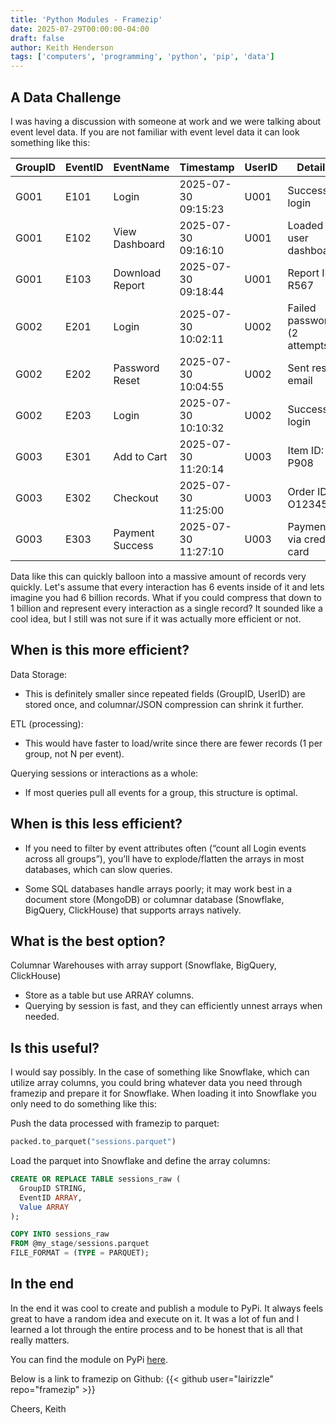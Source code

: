 ```yaml
---
title: 'Python Modules - Framezip'
date: 2025-07-29T00:00:00-04:00
draft: false
author: Keith Henderson
tags: ['computers', 'programming', 'python', 'pip', 'data']
---
```


## A Data Challenge
I was having a discussion with someone at work and we were talking about event level data. If you are not familiar with event level data it can look something like this:

| GroupID | EventID | EventName       | Timestamp           | UserID | Details                      |
| ------- | ------- | --------------- | ------------------- | ------ | ---------------------------- |
| G001    | E101    | Login           | 2025-07-30 09:15:23 | U001   | Successful login             |
| G001    | E102    | View Dashboard  | 2025-07-30 09:16:10 | U001   | Loaded user dashboard        |
| G001    | E103    | Download Report | 2025-07-30 09:18:44 | U001   | Report ID: R567              |
| G002    | E201    | Login           | 2025-07-30 10:02:11 | U002   | Failed password (2 attempts) |
| G002    | E202    | Password Reset  | 2025-07-30 10:04:55 | U002   | Sent reset email             |
| G002    | E203    | Login           | 2025-07-30 10:10:32 | U002   | Successful login             |
| G003    | E301    | Add to Cart     | 2025-07-30 11:20:14 | U003   | Item ID: P908                |
| G003    | E302    | Checkout        | 2025-07-30 11:25:00 | U003   | Order ID: O12345             |
| G003    | E303    | Payment Success | 2025-07-30 11:27:10 | U003   | Payment via credit card      |

Data like this can quickly balloon into a massive amount of records very quickly. Let's assume that every interaction has 6 events inside of it and lets imagine you had 6 billion records. What if you could compress that down to 1 billion and represent every interaction as a single record? It sounded like a cool idea, but I still was not sure if it was actually more efficient or not.

## When is this more efficient?
Data Storage:
- This is definitely smaller since repeated fields (GroupID, UserID) are stored once, and columnar/JSON compression can shrink it further.

ETL (processing):
- This would have faster to load/write since there are fewer records (1 per group, not N per event).

Querying sessions or interactions as a whole:
- If most queries pull all events for a group, this structure is optimal.

## When is this less efficient?

- If you need to filter by event attributes often (“count all Login events across all groups”), you’ll have to explode/flatten the arrays in most databases, which can slow queries.

- Some SQL databases handle arrays poorly; it may work best in a document store (MongoDB) or columnar database (Snowflake, BigQuery, ClickHouse) that supports arrays natively.

## What is the best option?
Columnar Warehouses with array support (Snowflake, BigQuery, ClickHouse)

- Store as a table but use ARRAY columns.
- Querying by session is fast, and they can efficiently unnest arrays when needed.

## Is this useful?
I would say possibly. In the case of something like Snowflake, which can utilize array columns, you could bring whatever data you need through framezip and prepare it for Snowflake. When loading it into Snowflake you only need to do something like this:

Push the data processed with framezip to parquet:
```python
packed.to_parquet("sessions.parquet")
```
Load the parquet into Snowflake and define the array columns:
```sql
CREATE OR REPLACE TABLE sessions_raw (
  GroupID STRING,
  EventID ARRAY,
  Value ARRAY
);

COPY INTO sessions_raw
FROM @my_stage/sessions.parquet
FILE_FORMAT = (TYPE = PARQUET);
```
## In the end
In the end it was cool to create and publish a module to PyPi. It always feels great to have a random idea and execute on it. It was a lot of fun and I learned a lot through the entire process and to be honest that is all that really matters.

You can find the module on PyPi [here](https://pypi.org/project/framezip/).

Below is a link to framezip on Github:
{{< github user="lairizzle" repo="framezip" >}}

Cheers,
Keith






